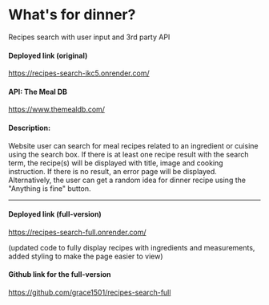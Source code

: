 # What's for dinner? 
Recipes search with user input and 3rd party API

#### Deployed link (original)
<https://recipes-search-ikc5.onrender.com/>

#### API: The Meal DB
<https://www.themealdb.com/>

#### Description:
Website user can search for meal recipes related to an ingredient or cuisine using the search box. If there is at least one recipe result with the search term, the recipe(s) will be displayed with title, image and cooking instruction. If there is no result, an error page will be displayed.
Alternatively, the user can get a random idea for dinner recipe using the "Anything is fine" button.

---
#### Deployed link (full-version)
<https://recipes-search-full.onrender.com/>

(updated code to fully display recipes with ingredients and measurements, added styling to make the page easier to view)

#### Github link for the full-version
<https://github.com/grace1501/recipes-search-full>

